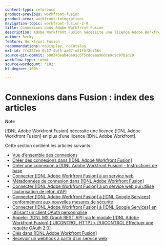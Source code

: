 ```yaml
---
content-type: reference
product-previous: workfront-fusion
product-area: workfront-integrations
navigation-topic: workfront-fusion-2-0
title: Connexions dans Adobe Workfront Fusion
description: Adobe Workfront Fusion nécessite une licence Adobe Workfront Fusion et une licence Adobe Workfront.
author: Becky
feature: Workfront Fusion
recommendations: noDisplay, noCatalog
exl-id: 7fc257ea-0c17-4bf5-aa07-e81f6f2d756c
source-git-commit: b90343eab40e91c6f5cddeaa960ce9c9c97b1d29
workflow-type: tm+mt
source-wordcount: '102'
ht-degree: 100%

---
```


# Connexions dans Fusion : index des articles

<!-- Audited: 3/2024-->

>[!NOTE]
>
>[!DNL Adobe Workfront Fusion] nécessite une licence [!DNL Adobe Workfront Fusion] en plus d’une licence [!DNL Adobe Workfront].

Cette section contient les articles suivants :

* [Vue d’ensemble des connexions](../../workfront-fusion/connections/about-connecting-wf-fusion-to-app-or-service.md)
* [Créer des connexions dans  [!DNL Adobe Workfront Fusion]](../../workfront-fusion/connections/connection-instruction-toc.md)
* [Créer une connexion à  [!DNL Adobe Workfront Fusion]  - Instructions de base](../../workfront-fusion/connections/connect-to-fusion-general.md)
* [Connecter  [!DNL Adobe Workfront Fusion]  à un service web](../../workfront-fusion/connections/connect-wf-fusion-to-any-web-service.md)
* [Métadonnées de connexion dans  [!DNL Adobe Workfront Fusion]](/help/quicksilver/workfront-fusion/connections/connection-metadata.md)
* [Connecter  [!DNL Adobe Workfront Fusion]  à un service web qui utilise l’autorisation de jeton d’API](../../workfront-fusion/connections/connect-wf-web-service-uses-api-token-auth.md)
* [Connecter  [!DNL Adobe Workfront Fusion]  à  [!DNL Google Services]  conformément aux nouvelles mesures de sécurité](../../workfront-fusion/connections/connect-to-google-with-new-security-measures.md)
* [Connecter  [!DNL Adobe Workfront Fusion]  à  [!DNL Google Services]  en utilisant un client OAuth personnalisé](../../workfront-fusion/connections/connect-fusion-to-google-using-oauth.md)
* [Appeler  [!DNL MS Graph REST API]  via le module  [!DNL Adobe Workfront Fusion] [!UICONTROL HTTP] > [!UICONTROL Effectuer une requête OAuth 2.0]](../../workfront-fusion/connections/call-the-ms-graph-rest-api.md)
* [Clés dans  [!DNL Adobe Workfront Fusion]](../../workfront-fusion/connections/keys.md)
* [Recevoir un webhook à partir d’un service web](../../workfront-fusion/connections/receive-a-webhook-from-a-web-service.md)
